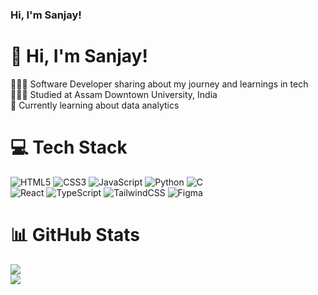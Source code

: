 <!-- Level 1: Simple bio and stats -->

### Hi, I'm Sanjay!
<!-- Level 2: Using a README generator GPRM (https://gprm.itsvg.in) -->

# 👋 Hi, I'm Sanjay!
👩🏻‍💻 Software Developer sharing about my journey and learnings in tech<br/>
👩🏻‍🎓 Studied at Assam Downtown University, India<br/>
💭 Currently learning about data analytics

<!-- GitHub stats from https://github.com/anuraghazra/github-readme-stats -->
# 💻 Tech Stack
![HTML5](https://img.shields.io/badge/html5-%23E34F26.svg?style=for-the-badge&logo=html5&logoColor=white)
![CSS3](https://img.shields.io/badge/css3-%231572B6.svg?style=for-the-badge&logo=css3&logoColor=white)
![JavaScript](https://img.shields.io/badge/javascript-%23323330.svg?style=for-the-badge&logo=javascript&logoColor=%23F7DF1E)
![Python](https://img.shields.io/badge/python-3670A0?style=for-the-badge&logo=python&logoColor=ffdd54)
![C](https://img.shields.io/badge/c-%2300599C.svg?style=for-the-badge&logo=c&logoColor=white)<br/>
![React](https://img.shields.io/badge/react-%2320232a.svg?style=for-the-badge&logo=react&logoColor=%2361DAFB)
![TypeScript](https://img.shields.io/badge/typescript-%23007ACC.svg?style=for-the-badge&logo=typescript&logoColor=white)
![TailwindCSS](https://img.shields.io/badge/tailwindcss-%2338B2AC.svg?style=for-the-badge&logo=tailwind-css&logoColor=white)
![Figma](https://img.shields.io/badge/figma-%23F24E1E.svg?style=for-the-badge&logo=figma&logoColor=white)


# 📊 GitHub Stats
![](https://github-readme-stats.vercel.app/api?username=SanjayBarman15&theme=radical&hide_border=false&include_all_commits=true&count_private=true)<br/>
![](https://github-profile-trophy.vercel.app/?username=SanjayBarman15&theme=radical&no-frame=false&no-bg=true&margin-w=4)

